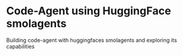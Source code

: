 # Code-Agent using HuggingFace smolagents
Building code-agent with huggingfaces smolagents and exploring its capabilities
